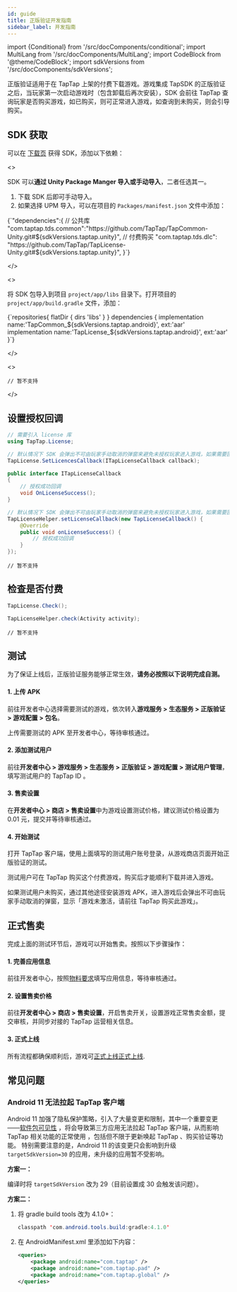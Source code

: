 ```yaml
---
id: guide
title: 正版验证开发指南
sidebar_label: 开发指南
---
```


import {Conditional} from '/src/docComponents/conditional';
import MultiLang from '/src/docComponents/MultiLang';
import CodeBlock from '@theme/CodeBlock';
import sdkVersions from '/src/docComponents/sdkVersions';

正版验证适用于在 TapTap 上架的付费下载游戏。游戏集成 TapSDK 的正版验证之后，当玩家第一次启动游戏时（包含卸载后再次安装），SDK 会前往 TapTap 查询玩家是否购买游戏，如已购买，则可正常进入游戏，如查询到未购买，则会引导购买。

## SDK 获取

可以在 [下载页](/tap-download) 获得 SDK，添加以下依赖：

<MultiLang>

<>

SDK 可以**通过 Unity Package Manger 导入或手动导入**，二者任选其一。

1. 下载 SDK 后即可手动导入。
2. 如果选择 UPM 导入，可以在项目的 `Packages/manifest.json` 文件中添加：

<CodeBlock className="json">
{`"dependencies":{
    // 公共库
    "com.taptap.tds.common":"https://github.com/TapTap/TapCommon-Unity.git#${sdkVersions.taptap.unity}",
    // 付费购买
    "com.taptap.tds.dlc": "https://github.com/TapTap/TapLicense-Unity.git#${sdkVersions.taptap.unity}",
}`}
</CodeBlock>

</>

<>

将 SDK 包导入到项目 `project/app/libs` 目录下。打开项目的 `project/app/build.gradle` 文件，添加：

<CodeBlock className="groovy">
{`repositories{
    flatDir {  
        dirs 'libs'  
    }  
}  
dependencies {
    implementation name:'TapCommon_${sdkVersions.taptap.android}', ext:'aar'
    implementation name:'TapLicense_${sdkVersions.taptap.android}', ext:'aar'
}`}
</CodeBlock>

</>

<>

```objc
// 暂不支持
```

</>

</MultiLang>

## 设置授权回调

<MultiLang>

```cs
// 需要引入 license 库
using TapTap.License;

// 默认情况下 SDK 会弹出不可由玩家手动取消的弹窗来避免未授权玩家进入游戏，如果需要回调来触发流程，请添加如下代码
TapLicense.SetLicencesCallback(ITapLicenseCallback callback);

public interface ITapLicenseCallback
{
    // 授权成功回调
    void OnLicenseSuccess();
}

```

```java
// 默认情况下 SDK 会弹出不可由玩家手动取消的弹窗来避免未授权玩家进入游戏，如果需要回调来触发流程，请添加如下代码
TapLicenseHelper.setLicenseCallback(new TapLicenseCallback() {
    @Override
    public void onLicenseSuccess() {
        // 授权成功回调
    }
});
```

```objc
// 暂不支持
```

</MultiLang>

## 检查是否付费

<MultiLang>

```cs
TapLicense.Check();
```

```java
TapLicenseHelper.check(Activity activity);
```

```objc
// 暂不支持
```

</MultiLang>

## 测试

为了保证上线后，正版验证服务能够正常生效，**请务必按照以下说明完成自测。**

#### 1. 上传 APK

前往开发者中心选择需要测试的游戏，依次转入**游戏服务 > 生态服务 > 正版验证 > 游戏配置 > 包名**。

上传需要测试的 APK 至开发者中心，等待审核通过。

#### 2. 添加测试用户

前往**开发者中心 > 游戏服务 > 生态服务 > 正版验证 > 游戏配置 > 测试用户管理**，填写测试用户的 TapTap ID 。

#### 3. 售卖设置

在**开发者中心 > 商店 > 售卖设置**中为游戏设置测试价格，建议测试价格设置为 0.01 元，提交并等待审核通过。

#### 4. 开始测试

打开 TapTap 客户端，使用上面填写的测试用户账号登录，从游戏商店页面开始正版验证的测试。

测试用户可在 TapTap 购买这个付费游戏，购买后才能顺利下载并进入游戏。

如果测试用户未购买，通过其他途径安装游戏 APK，进入游戏后会弹出不可由玩家手动取消的弹窗，显示「游戏未激活，请前往 TapTap 购买此游戏」。

## 正式售卖

完成上面的测试环节后，游戏可以开始售卖。按照以下步骤操作：

#### 1. 完善应用信息

前往开发者中心，按照[物料要求](/store/store-material/)填写应用信息，等待审核通过。

#### 2. 设置售卖价格

前往**开发者中心 > 商店 > 售卖设置**，开启售卖开关，设置游戏正常售卖金额，提交审核，并同步对接的 TapTap 运营相关信息。

#### 3. 正式上线

所有流程都确保顺利后，游戏可<Conditional region='cn'>[正式上线](/store/store-release/)</Conditional><Conditional region='global'>[正式上线](/store/store-publish-game)</Conditional>.

## 常见问题

### Android 11 无法拉起 TapTap 客户端

Android 11 加强了隐私保护策略，引入了大量变更和限制，其中一个重要变更——[软件包可见性](https://developer.android.com/about/versions/11/privacy/package-visibility) ，将会导致第三方应用无法拉起 TapTap 客户端，从而影响 TapTap 相关功能的正常使用 ，包括但不限于更新唤起 TapTap 、购买验证等功能。
特别需要注意的是，Android 11 的该变更只会影响到升级 ` targetSdkVersion=30 ` 的应用，未升级的应用暂不受影响。

**方案一：**

编译时将 `targetSdkVersion` 改为 29（目前设置成 30 会触发该问题）。

**方案二：**

1. 将 gradle build tools 改为 4.1.0+：

    ```java
    classpath 'com.android.tools.build:gradle:4.1.0'
    ```

2. 在 AndroidManifest.xml 里添加如下内容：

    ```xml
    <queries>
        <package android:name="com.taptap" />
        <package android:name="com.taptap.pad" />
        <package android:name="com.taptap.global" />
    </queries>
    ```
